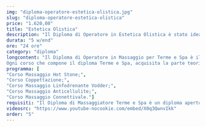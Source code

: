 ```yaml
---
img: "diploma-operatore-estetica-olistica.jpg"
slug: "diploma-operatore-estetica-olistica"
price: "1.620,00"
title: "Estetica Olistica"
description: "Il Diploma di Operatore in Estetica Olistica è stato ideato su espressa richiesta dei nostri allievi al fine di dare loro un percorso formativo adatto all'inserimento o al completamento di tutte quelle figure professionali in possesso della qualifica di estetista, completando la loro formazione in materia olistica per poter fornire ai propri clienti un plafond di trattamenti il più completo possibile.E' comunque un percorso aperto a tutti coloro che intendono avviare l'attività di massaggiatore, specializzandosi su trattamenti rivolti al mondo dell'estetica, rimanendo pur sempre in ambito olistico. L'unico requisito di ammissione è legato al corso di Coppettazione che prevede lo svolgimento del corso di Massaggio Base Classico Svedese."
durata: "5 w/end"
ore: "24 ore"
category: "diploma"
longcontent: "Il Diploma di Operatore in Massaggio per Terme e Spa è il percorso di studi ideale per chi desidera lavorare come massaggiatore in villaggi turistici, navi da crociera, stutture alberghiere o spa e centri benessere.\n\n
Ogni corso che compone il diploma Terme e Spa, acquisita la parte teorica, verterà principalmente sulla parte di pratica concentrandosi all'apprendimento delle tecniche del massaggio e degli schemi di lavoro in modo tale da mettere l'allievo in condizione, una volta terminato il percorso, di praticare in totale autonomia."
programma: [
"Corso Massaggio Hot Stone;",
"Corso Coppettazione;",
"Corso Massaggio Linfodrenante Vodder;",
"Corso Massaggio Anticellulite;",
"Corso Massaggio Connettivale."]
requisiti: "Il Diploma di Massaggiatore Terme e Spa è un diploma aperto a tutti poichè completo e in grado di portare l' allievo con la passione per il mondo del benessere, anche totalmente a digiuno delle tecniche di massaggio, a diventare professionista."
videosrc: "https://www.youtube-nocookie.com/embed/X0q3QwnvIkk"
order: "5"
---
```

